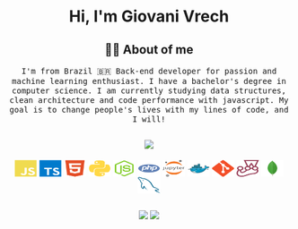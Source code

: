 <h1 align="center">Hi, I'm Giovani Vrech</h1>

<h2 align="center"> 👨‍💻 About of me</h2>
<p align="center">
    <samp>
        I'm from Brazil 🇧🇷 Back-end developer for passion and machine learning enthusiast. I have a bachelor's degree in computer science. I am currently studying data structures, clean architecture and code performance with javascript. My goal is to change people's lives with my lines of code, and I will!
    </samp>
</p>

##

<div align="center">
  <a href="https://github.com/giovanivrech">
    <img height="180em" src="https://github-readme-stats-navy-three.vercel.app/api?username=giovanivrech&show_icons=true&theme=dracula&include_all_commits=true&count_private=true" />
  </a>  
</div>

<div style="display: inline_block" align="center"><br>
	<img align="center" alt="giovani-js" height="30" width="40" src="https://raw.githubusercontent.com/devicons/devicon/master/icons/javascript/javascript-plain.svg" />
	<img align="center" alt="giovani-ts" height="30" width="40" src="https://raw.githubusercontent.com/devicons/devicon/master/icons/typescript/typescript-plain.svg" />
    <img align="center" alt="giovani-html" height="30" width="40" src="https://raw.githubusercontent.com/devicons/devicon/master/icons/html5/html5-plain.svg" />
    <img align="center" alt="giovani-python" height="30" width="40" src="https://raw.githubusercontent.com/devicons/devicon/master/icons/python/python-plain.svg" />
    <img align="center" alt="giovani-nodejs" height="30" width="40" src="https://raw.githubusercontent.com/devicons/devicon/master/icons/nodejs/nodejs-plain.svg" />
    <img align="center" alt="giovani-php" height="30" width="40" src="https://raw.githubusercontent.com/devicons/devicon/master/icons/php/php-plain.svg" />
    <img align="center" alt="giovani-jupyter" height="30" width="40" src="https://raw.githubusercontent.com/devicons/devicon/master/icons/jupyter/jupyter-original-wordmark.svg" />
    <img align="center" alt="giovani-docker" height="30" width="40" src="https://raw.githubusercontent.com/devicons/devicon/master/icons/docker/docker-original.svg" />
    <img align="center" alt="giovani-git" height="30" width="40" src="https://raw.githubusercontent.com/devicons/devicon/master/icons/git/git-original.svg" />
    <img align="center" alt="giovani-jest" height="30" width="40" src="https://raw.githubusercontent.com/devicons/devicon/master/icons/jest/jest-plain.svg" />
    <img align="center" alt="giovani-mongo" height="30" width="40" src="https://raw.githubusercontent.com/devicons/devicon/master/icons/mongodb/mongodb-original.svg" />
    <img align="center" alt="giovani-mysql" height="30" width="40" src="https://raw.githubusercontent.com/devicons/devicon/master/icons/mysql/mysql-plain.svg" />
</div>

##

<div align="center">
    <a href="mailto:giovanivrech@gmail.com"><img src="https://img.shields.io/badge/Gmail-D14836?style=for-the-badge&logo=gmail&logoColor=white" target="_blank"></a>
    <a href="https://www.linkedin.com/in/giovanivrech/"><img src="https://img.shields.io/badge/LinkedIn-0077B5?style=for-the-badge&logo=linkedin&logoColor=white" target="_blank"></a>
</div>
